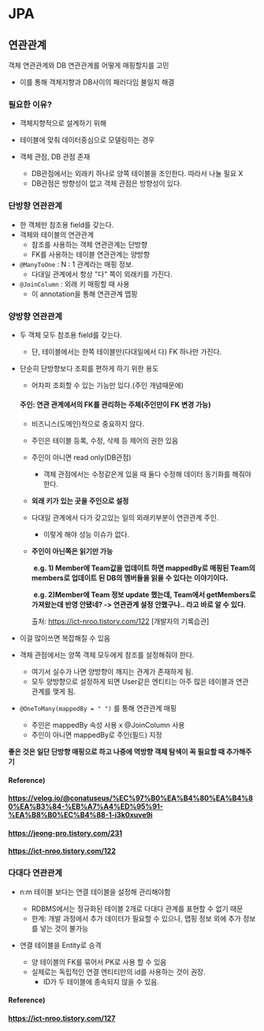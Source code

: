 # JPA

## 연관관계

객체 연관관계와 DB 연관관계를 어떻게 매핑할지를 고민

* 이를 통해 객체지향과 DB사이의 패러다임 불일치 해결



### 필요한 이유?

* 객체지향적으로 설계하기 위해
* 테이블에 맞춰 데이터중심으로 모델링하는 경우


* 객체 관점, DB 관점 존재
  * DB관점에서는 외래키 하나로 양쪽 테이블을 조인한다. 따라서 나눌 필요 X
  * DB관점은 방향성이 없고 객체 관점은 방향성이 있다.



### 단방향 연관관계

* 한 객체만 참조용 field를 갖는다.
* 객체와 테이블의 연관관계
  * 참조를 사용하는 객체 연관관계는 단방향
  * FK를 사용하는 테이블 연관관계는 양방향
* `@ManyToOne` : N : 1 관계라는 매핑 정보.
  * 다대일 관계에서 항상 "다" 쪽이 외래키를 가진다.
* `@JoinColumn` : 외래 키 매핑할 때 사용
  * 이 annotation을 통해 연관관계 맵핑



### 양방향 연관관계

* 두 객체 모두 참조용 field를 갖는다.

  * 단, 테이블에서는 한쪽 테이블만(다대일에서 다) FK 하나만 가진다.

  

* 단순히 단방향보다 조회를 편하게 하기 위한 용도
  
  * 어차피 조회할 수 있는 기능만 있다.(주인 개념때문에)
  
  
  
  #### **주인**: 연관 관계에서의 FK를 관리하는 주체(주인만이 FK 변경 가능)
  
  * 비즈니스(도메인)적으로 중요하지 않다.
  
  * 주인은 테이블 등록, 수정, 삭제 등 제어의 권한 있음
  
  * 주인이 아니면 read only(DB관점)
    
    * 객체 관점에서는 수정같은게 있을 때 둘다 수정해 데이터 동기화를 해줘야 한다.
    
  * **외래 키가 있는 곳을 주인으로 설정**
  
  * 다대일 관계에서 다가 갖고있는 일의 외래키부분이 연관관계 주인.
    
    * 이렇게 해야 성능 이슈가 없다.
    
  * **주인이 아닌쪽은 읽기만 가능**
  
    ​	**e.g. 1) Member에 Team값을 업데이트 하면 mappedBy로 매핑된 Team의 members로 업데이트 된 DB의 멤버들을 읽을 수 있다는 이야기이다.**
  
    ​	**e.g. 2)Member에 Team 정보 update 했는데, Team에서 getMembers로 가져왔는데 반영 안됐네? -> 연관관계 설정 안했구나.. 라고 바로 알 수 있다.**
  
    출처: https://ict-nroo.tistory.com/122 [개발자의 기록습관]
  
    
  
* 이걸 많이쓰면 복잡해질 수 있음
  
* 객체 관점에서는 양쪽 객체 모두에게 참조를 설정해줘야 한다.
    * 여기서 실수가 나면 양방향이 깨지는 관계가 존재하게 됨.
  * 모두 양방향으로 설정하게 되면 User같은 엔티티는 아주 많은 테이블과 연관 관계를 맺게 됨.
  
  
  
* `@OneToMany(mappedBy = " ")` 를 통해 연관관계 매핑

  * 주인은 mappedBy 속성 사용 x @JoinColumn 사용
  * 주인이 아니면 mappedBy로 주인(필드) 지정



**좋은 것은 일단 단방향 매핑으로 하고 나중에 역방향 객체 탐색이 꼭 필요할 때 추가해주기**



#### Reference)

#### https://velog.io/@conatuseus/%EC%97%B0%EA%B4%80%EA%B4%80%EA%B3%84-%EB%A7%A4%ED%95%91-%EA%B8%B0%EC%B4%88-1-i3k0xuve9i

#### https://jeong-pro.tistory.com/231

#### https://ict-nroo.tistory.com/122



### 다대다 연관관계

* n:m 테이블 보다는 연결 테이블을 설정해 관리해야함
  * RDBMS에서는 정규화된 테이블 2개로 다대다 관계를 표현할 수 없기 때문
  * 한계: 개발 과정에서 추가 데이터가 필요할 수 있으나, 맵핑 정보 외에 추가 정보를 넣는 것이 불가능



* 연결 테이블을 Entity로 승격
  * 양 테이블의 FK를 묶어서 PK로 사용 할 수 있음
  * 실제로는 독립적인 연결 엔티티만의 id를 사용하는 것이 권장.
    * ID가 두 테이블에 종속되지 않을 수 있음.



#### Reference) 

#### https://ict-nroo.tistory.com/127

